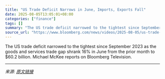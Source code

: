 ```yaml
---
title: "US Trade Deficit Narrows in June, Imports, Exports Fall"
date: 2025-08-05T13:05:01+08:00
categories: ["finance"]
tags: []
summary: "The US trade deficit narrowed to the tightest since September 2023 as the goods and services trade gap shrank 16% in June from the prior month to $60.2 billion. Michael McKee reports on Bloomberg Tele"
source_url: "https://www.bloomberg.com/news/videos/2025-08-05/us-trade-deficit-narrows-in-june-imports-exports-fall-video"
---
```


The US trade deficit narrowed to the tightest since September 2023 as the goods and services trade gap shrank 16% in June from the prior month to $60.2 billion. Michael McKee reports on Bloomberg Television.

---

*来源: [原文链接](https://www.bloomberg.com/news/videos/2025-08-05/us-trade-deficit-narrows-in-june-imports-exports-fall-video)*
